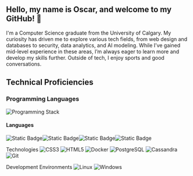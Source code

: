 ## Hello, my name is Oscar, and welcome to my GitHub! 👋

<!--
**OscarCampos98/OscarCampos98** is a ✨ _special_ ✨ repository because its `README.md` (this file) appears on your GitHub profile.

Here are some ideas to get you started:

- 🔭 I’m currently working on ...
- 🌱 I’m currently learning ...
- 👯 I’m looking to collaborate on ...
- 🤔 I’m looking for help with ...
- 💬 Ask me about ...
- 📫 How to reach me: ...
- 😄 Pronouns: ...
- ⚡ Fun fact: ...
-->
I'm a Computer Science graduate from the University of Calgary. My curiosity has driven me to explore various tech fields, from web design and databases to security, data analytics, and AI modeling.
While I’ve gained mid-level experience in these areas, I’m always eager to learn more and develop my skills further. Outside of tech, I enjoy sports and good conversations.

## Technical Proficiencies

### Programming Languages
![Programming Stack](URL_OF_YOUR_IMAGE)

#### Languages
<img alt="Static Badge" src="https://img.shields.io/badge/Python-3776AB?style=for-the-badge&logo=python&logoColor=white" alt="Python" /><img alt="Static Badge" src="https://img.shields.io/badge/C++-00599C?style=for-the-badge&logo=cplusplus&logoColor=white" alt="C++" /><img alt="Static Badge" src="https://img.shields.io/badge/Java-007396?style=for-the-badge&logo=java&logoColor=white" alt="Java" /><img alt="Static Badge" src="https://img.shields.io/badge/JavaScript-F7DF1E?style=for-the-badge&logo=javascript&logoColor=black" alt="JavaScript" />




<!-- -->
Technologies
<img src="https://img.shields.io/badge/CSS3-1572B6?style=for-the-badge&logo=css3&logoColor=white" alt="CSS3" /> 
<img src="https://img.shields.io/badge/HTML5-E34F26?style=for-the-badge&logo=html5&logoColor=white" alt="HTML5" /> 
<img src="https://img.shields.io/badge/Docker-2496ED?style=for-the-badge&logo=docker&logoColor=white" alt="Docker" /> 
<img src="https://img.shields.io/badge/PostgreSQL-4169E1?style=for-the-badge&logo=postgresql&logoColor=white" alt="PostgreSQL" /> 
<img src="https://img.shields.io/badge/Cassandra-1287B1?style=for-the-badge&logo=apache-cassandra&logoColor=white" alt="Cassandra" /> 
<img src="https://img.shields.io/badge/Git-F05032?style=for-the-badge&logo=git&logoColor=white" alt="Git" />

Development Environments
<img src="https://img.shields.io/badge/Linux-FCC624?style=for-the-badge&logo=linux&logoColor=black" alt="Linux" />
<img src="https://img.shields.io/badge/Windows-0078D6?style=for-the-badge&logo=windows&logoColor=white" alt="Windows" />



